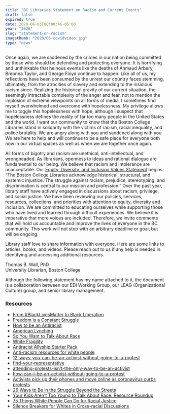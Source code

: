 ```yaml
---
title: "BC Libraries Statement on Racism and Current Events"
draft: false
expired: true
date: 2020-06-03T00:00:46-05:00
year: "2020"
slug: "statement-on-racism"
imagethumb: "2020/05-covidvideo.jpg"
type: "news"
---
```


Once again, we are saddened by the crimes in our nation being committed by those who should be defending and protecting everyone. It is horrifying and unthinkable that heinous events like the deaths of Ahmaud Arbery, Breonna Taylor, and George Floyd continue to happen. Like all of us, my reflections have been consumed by the unrest our country faces stemming, ultimately, from the atrocities of slavery and extending to the insidious racism since. Realizing the historical gravity of our current situation, the seemingly intractable complexity of the anger and fear, not to mention the implosion of extreme viewpoints on all forms of media, I sometimes find myself overwhelmed and overcome with hopelessness. My privilege allows me to toggle this hopelessness with hope, although I suspect that hopelessness defines the reality of far too many people in the United States and the world. I want our community to know that the Boston College Libraries stand in solidarity with the victims of racism, racial inequality, and police brutality. We are angry along with you and saddened along with you. We are here to help and will continue to be a safe place for everyone both now in our virtual spaces as well as when we are together once again.

All forms of bigotry and racism are unethical, anti-intellectual, and wrongheaded. As librarians, openness to ideas and rational dialogue are fundamental to our being. We believe that racism and intolerance are unacceptable. Our [Equity, Diversity, and Inclusion Values Statement](https://libguides.bc.edu/edi) begins: “The Boston College Libraries acknowledge historical, structural, and systemic injustice. The struggle against racism, prejudice, stereotyping, and discrimination is central to our mission and profession.” Over the past year, library staff have actively engaged in discussions about racism, privilege, and social justice. We have been reviewing our policies, services, resources, collections, and priorities with attention to equity, diversity and inclusion. We are committed to educating ourselves while supporting those who have lived and learned through difficult experiences. We believe it is imperative that more voices are included. Therefore, we invite comments that will hold us accountable and improve the lives of everyone in the BC community. This work will not stop with an arbitrary deadline or goal, but will be ongoing.

Library staff love to share information with everyone. Here are some links to articles, books, and videos. Please reach out to us if any help is needed in identifying and accessing additional resources.

<div class="statement-attribution">

Thomas B. Wall, PhD<br>
University Librarian, Boston College

Although the following statement has my name attached to it, the document is a collaboration between our EDI Working Group,  our LEAG (Organizational Culture) group, and senior library management.</div>

### Resources

* [From #BlackLivesMatter to Black Liberation](https://bc-primo.hosted.exlibrisgroup.com/permalink/f/l6ucgu/ALMA-BC21458828850001021)
* [Freedom is a Constant Struggle](https://bc-primo.hosted.exlibrisgroup.com/permalink/f/l6ucgu/ALMA-BC51468955120001021)
* [How to be an Antiracist](https://bc-primo.hosted.exlibrisgroup.com/permalink/f/l6ucgu/ALMA-BC51510580100001021)
* [American Lynching](https://bc-primo.hosted.exlibrisgroup.com/permalink/f/l6ucgu/ALMA-BC21420937810001021)
* [So You Want to Talk About Race](https://bc-primo.hosted.exlibrisgroup.com/permalink/f/l6ucgu/ALMA-BC51490706290001021)
* [White Fragility](https://bc-primo.hosted.exlibrisgroup.com/permalink/f/l6ucgu/ALMA-BC21487822850001021)
* [Antiracist Allyship Starter Pack](https://docs.google.com/spreadsheets/u/1/d/e/2PACX-1vTkmrhfhYUfCcTbp3NoDmxKZUAN7xMiVuhqIlNBizKz-Ih7yPPqTPFgYzmd5NgKtEdpVugB6GoZwPWR/pubhtml)
* [Anti-racism resources for white people](https://docs.google.com/document/u/1/d/1BRlF2_zhNe86SGgHa6-VlBO-QgirITwCTugSfKie5Fs/mobilebasic?fbclid=IwAR1obdA_TwLQJY5tR13T170Ql8aZfxlA4VfaFlCLMi4M-HE7cTIA6U_tt6Q)
* [12-ways-you-can-be-an-activist-without-going-to-a-protest](https://advice.shinetext.com/articles/12-ways-you-can-be-an-activist-without-going-to-a-protest/)
* [find-your-representative](https://www.theverge.com/2020/3/13/21178376/activists-phones-online-coronavirus-protests)
* [attending-protests-isn’t-the-only-way-to-be-an-activist](https://www.teenvogue.com/story/attending-protests-isnt-the-only-way-to-be-an-activist)
* [how-can-i-be-an-activist-without-going-to-a-protest](https://medium.com/@sarcastathon/how-can-i-be-an-activist-without-going-to-a-protest-37e901f7adb3)
* [Activists pick up their phones and move online as coronavirus curbs protests](https://www.theverge.com/2020/3/13/21178376/activists-phones-online-coronavirus-protests)
* [26 Ways to Be in the Struggle Beyond the Streets](https://issuu.com/nlc.sf.2014/docs/beyondthestreets_final?fbclid=IwAR21k0ZFqpSm8Ge0FMk-o257hAWubELxZnwLk_OpTK5VVAXauosORjDQ4TU)
* [Your Kids Aren't Too Young to Talk About Race: Resource Roundup](https://www.prettygooddesign.org/blog/Blog%20Post%20Title%20One-5new4)
* [75 Things White People Can Do for Racial Justice](https://medium.com/equality-includes-you/what-white-people-can-do-for-racial-justice-f2d18b0e0234)
* [Silence Breakers for Whites in Cross-racial Discussions](https://robindiangelo.com/2018site/wp-content/uploads/2016/06/Silence-Breakers-for-Whites.pdf)
